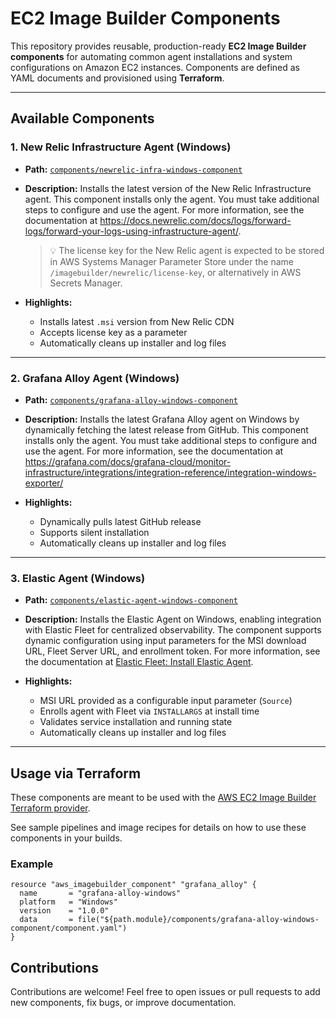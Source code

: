 # EC2 Image Builder Components

This repository provides reusable, production-ready **EC2 Image Builder components** for automating common agent installations and system configurations on Amazon EC2 instances. Components are defined as YAML documents and provisioned using **Terraform**.

---

## Available Components

### 1. **New Relic Infrastructure Agent (Windows)**

- **Path:** [`components/newrelic-infra-windows-component`](./components/newrelic-infra-windows-component)
- **Description:**
  Installs the latest version of the New Relic Infrastructure agent. This component installs only the agent. You must take additional steps to configure and use the agent. For more information, see the documentation at https://docs.newrelic.com/docs/logs/forward-logs/forward-your-logs-using-infrastructure-agent/.

  > 💡 The license key for the New Relic agent is expected to be stored in AWS Systems Manager Parameter Store under the name `/imagebuilder/newrelic/license-key`, or alternatively in AWS Secrets Manager.

- **Highlights:**
  - Installs latest `.msi` version from New Relic CDN
  - Accepts license key as a parameter
  - Automatically cleans up installer and log files

---

### 2. **Grafana Alloy Agent (Windows)**

- **Path:** [`components/grafana-alloy-windows-component`](./components/grafana-alloy-windows-component)
- **Description:**
  Installs the latest Grafana Alloy agent on Windows by dynamically fetching the latest release from GitHub. This component installs only the agent. You must take additional steps to configure and use the agent. For more information, see the documentation at https://grafana.com/docs/grafana-cloud/monitor-infrastructure/integrations/integration-reference/integration-windows-exporter/

- **Highlights:**
  - Dynamically pulls latest GitHub release
  - Supports silent installation
  - Automatically cleans up installer and log files

---

### 3. **Elastic Agent (Windows)**

- **Path:** [`components/elastic-agent-windows-component`](./components/elastic-agent-windows-component)
- **Description:**
  Installs the Elastic Agent on Windows, enabling integration with Elastic Fleet for centralized observability. The component supports dynamic configuration using input parameters for the MSI download URL, Fleet Server URL, and enrollment token. For more information, see the documentation at [Elastic Fleet: Install Elastic Agent](https://www.elastic.co/docs/reference/fleet/install-fleet-managed-elastic-agent/).

- **Highlights:**
  - MSI URL provided as a configurable input parameter (`Source`)
  - Enrolls agent with Fleet via `INSTALLARGS` at install time
  - Validates service installation and running state
  - Automatically cleans up installer and log files

---

## Usage via Terraform

These components are meant to be used with the [AWS EC2 Image Builder Terraform provider](https://registry.terraform.io/providers/hashicorp/aws/latest/docs/resources/imagebuilder_component).

See sample pipelines and image recipes for details on how to use these components in your builds.

### Example

```hcl
resource "aws_imagebuilder_component" "grafana_alloy" {
  name       = "grafana-alloy-windows"
  platform   = "Windows"
  version    = "1.0.0"
  data       = file("${path.module}/components/grafana-alloy-windows-component/component.yaml")
}
```


## Contributions
Contributions are welcome! Feel free to open issues or pull requests to add new components, fix bugs, or improve documentation.
